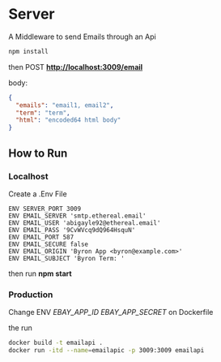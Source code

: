 # Server

A Middleware to send Emails through an Api

```sh
npm install
```

then POST **<http://localhost:3009/email>**

body:

```json
{
  "emails": "email1, email2",
  "term": "term",
  "html": "encoded64 html body"
}
```

## How to Run

### Localhost

Create a .Env File

```docker
ENV SERVER_PORT 3009
ENV EMAIL_SERVER 'smtp.ethereal.email'
ENV EMAIL_USER 'abigayle92@ethereal.email'
ENV EMAIL_PASS '9CvWVcq9dQ964HsquN'
ENV EMAIL_PORT 587
ENV EMAIL_SECURE false
ENV EMAIL_ORIGIN 'Byron App <byron@example.com>'
ENV EMAIL_SUBJECT 'Byron Term: '
```

then run **npm start**

### Production

Change ENV *EBAY_APP_ID EBAY_APP_SECRET* on Dockerfile

the run

```sh
docker build -t emailapi .
docker run -itd --name=emailapic -p 3009:3009 emailapi
```
